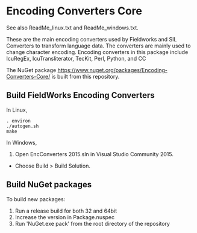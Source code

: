 # Encoding Converters Core

See also ReadMe_linux.txt and ReadMe_windows.txt.

These are the main encoding converters used by Fieldworks and SIL Converters to transform language data.
The converters are mainly used to change character encoding.
Encoding converters in this package include IcuRegEx, IcuTransliterator, TecKit, Perl, Python, and CC

The NuGet package https://www.nuget.org/packages/Encoding-Converters-Core/ is built from this repository.

## Build FieldWorks Encoding Converters

In Linux,

    . environ
    ./autogen.sh
    make

In Windows,

1. Open EncConverters 2015.sln in Visual Studio Community 2015.
* Choose Build > Build Solution.

## Build NuGet packages

To build new packages:
1. Run a release build for both 32 and 64bit
2. Increase the version in Package.nuspec
3. Run 'NuGet.exe pack' from the root directory of the repository

